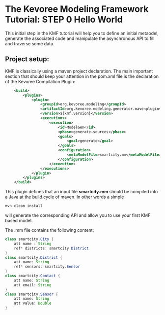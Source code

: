 The Kevoree Modeling Framework Tutorial: STEP 0 Hello World
==============================================

This initial step in the KMF tutorial will help you to define an initial metaodel, generate the associated code and manipulate the asynchronous API to fill and traverse some data.

Project setup:
-------------

KMF is classically using a maven project declaration.
The main important section that should keep your attention in the pom.xml file is the declaration of the Kevoree Compilation Plugin:

```xml
    <build>
        <plugins>
            <plugin>
                <groupId>org.kevoree.modeling</groupId>
                <artifactId>org.kevoree.modeling.generator.mavenplugin</artifactId>
                <version>${kmf.version}</version>
                <executions>
                    <execution>
                        <id>ModelGen</id>
                        <phase>generate-sources</phase>
                        <goals>
                            <goal>generate</goal>
                        </goals>
                        <configuration>
                            <metaModelFile>smartcity.mm</metaModelFile>
                        </configuration>
                    </execution>
                </executions>
            </plugin>
        </plugins>
    </build>
```

This plugin defines that an input file **smartcity.mm** should be compiled into a Java at the build cycle of maven. In other words a simple 

```sh
mvn clean install
```

will generate the corresponding API and allow you to use your first KMF based model.

The .mm file contains the following content:

```java
class smartcity.City {
    att name : String
    ref* districts: smartcity.District
}
class smartcity.District {
    att name: String
    ref* sensors: smartcity.Sensor
}
class smartcity.Contact {
    att name: String
    att email: String
}
class smartcity.Sensor {
    att name: String
    att value: Double
}
```

